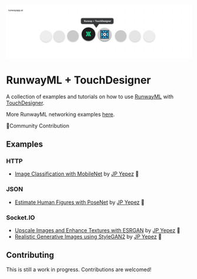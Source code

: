 <p align="center">
  <img src="./assets/cover_runway_touchdesigner_github.jpg">
</p>

# RunwayML + TouchDesigner

A collection of examples and tutorials on how to use [RunwayML](https://runwayml.com/) with [TouchDesigner](https://www.derivative.ca/).

More RunwayML networking examples [here](https://learn.runwayml.com/#/networking/examples).

🎉Community Contribution

## Examples

### HTTP
* [Image Classification with MobileNet](MobileNet/TDClassifier) by [JP Yepez](https://www.jpyepez.com) 🎉

### JSON
* [Estimate Human Figures with PoseNet](PoseNet/TDPoseNet) by [JP Yepez](https://www.jpyepez.com) 🎉

### Socket.IO
* [Upscale Images and Enhance Textures with ESRGAN](ESRGAN/EnhanceTextures) by [JP Yepez](https://www.jpyepez.com) 🎉
* [Realistic Generative Images using StyleGAN2](StyleGAN2/TDVector) by [JP Yepez](https://www.jpyepez.com) 🎉

## Contributing

This is still a work in progress. Contributions are welcomed!

